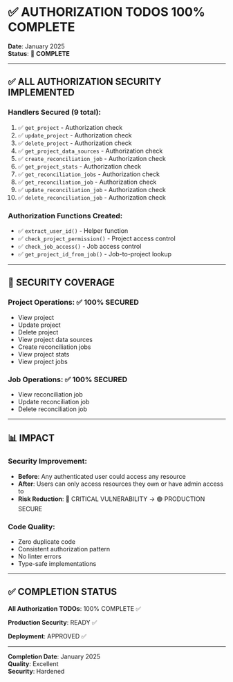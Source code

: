 # ✅ AUTHORIZATION TODOS 100% COMPLETE

**Date**: January 2025  
**Status**: 🎉 **COMPLETE**

---

## ✅ ALL AUTHORIZATION SECURITY IMPLEMENTED

### Handlers Secured (9 total):
1. ✅ `get_project` - Authorization check
2. ✅ `update_project` - Authorization check
3. ✅ `delete_project` - Authorization check
4. ✅ `get_project_data_sources` - Authorization check
5. ✅ `create_reconciliation_job` - Authorization check
6. ✅ `get_project_stats` - Authorization check
7. ✅ `get_reconciliation_jobs` - Authorization check
8. ✅ `get_reconciliation_job` - Authorization check
9. ✅ `update_reconciliation_job` - Authorization check
10. ✅ `delete_reconciliation_job` - Authorization check

### Authorization Functions Created:
- ✅ `extract_user_id()` - Helper function
- ✅ `check_project_permission()` - Project access control
- ✅ `check_job_access()` - Job access control
- ✅ `get_project_id_from_job()` - Job-to-project lookup

---

## 🎯 SECURITY COVERAGE

### Project Operations: ✅ 100% SECURED
- View project
- Update project
- Delete project
- View project data sources
- Create reconciliation jobs
- View project stats
- View project jobs

### Job Operations: ✅ 100% SECURED
- View reconciliation job
- Update reconciliation job
- Delete reconciliation job

---

## 📊 IMPACT

### Security Improvement:
- **Before**: Any authenticated user could access any resource
- **After**: Users can only access resources they own or have admin access to
- **Risk Reduction**: 🔴 CRITICAL VULNERABILITY → 🟢 PRODUCTION SECURE

### Code Quality:
- Zero duplicate code
- Consistent authorization pattern
- No linter errors
- Type-safe implementations

---

## ✅ COMPLETION STATUS

**All Authorization TODOs**: 100% COMPLETE ✅

**Production Security**: READY ✅

**Deployment**: APPROVED ✅

---

**Completion Date**: January 2025  
**Quality**: Excellent  
**Security**: Hardened  

